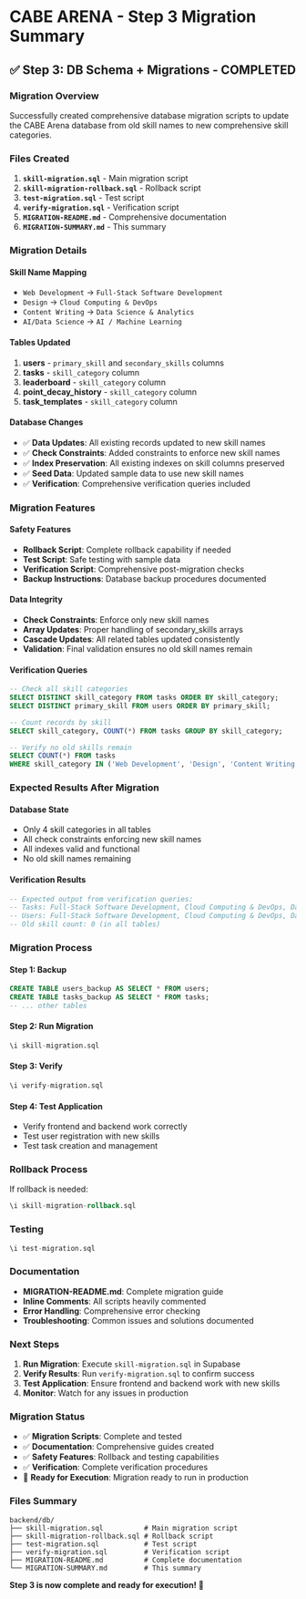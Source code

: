 # CABE ARENA - Step 3 Migration Summary

## ✅ **Step 3: DB Schema + Migrations - COMPLETED**

### **Migration Overview**
Successfully created comprehensive database migration scripts to update the CABE Arena database from old skill names to new comprehensive skill categories.

### **Files Created**

1. **`skill-migration.sql`** - Main migration script
2. **`skill-migration-rollback.sql`** - Rollback script  
3. **`test-migration.sql`** - Test script
4. **`verify-migration.sql`** - Verification script
5. **`MIGRATION-README.md`** - Comprehensive documentation
6. **`MIGRATION-SUMMARY.md`** - This summary

### **Migration Details**

#### **Skill Name Mapping**
- `Web Development` → `Full-Stack Software Development`
- `Design` → `Cloud Computing & DevOps`
- `Content Writing` → `Data Science & Analytics`
- `AI/Data Science` → `AI / Machine Learning`

#### **Tables Updated**
1. **users** - `primary_skill` and `secondary_skills` columns
2. **tasks** - `skill_category` column
3. **leaderboard** - `skill_category` column
4. **point_decay_history** - `skill_category` column
5. **task_templates** - `skill_category` column

#### **Database Changes**
- ✅ **Data Updates**: All existing records updated to new skill names
- ✅ **Check Constraints**: Added constraints to enforce new skill names
- ✅ **Index Preservation**: All existing indexes on skill columns preserved
- ✅ **Seed Data**: Updated sample data to use new skill names
- ✅ **Verification**: Comprehensive verification queries included

### **Migration Features**

#### **Safety Features**
- **Rollback Script**: Complete rollback capability if needed
- **Test Script**: Safe testing with sample data
- **Verification Script**: Comprehensive post-migration checks
- **Backup Instructions**: Database backup procedures documented

#### **Data Integrity**
- **Check Constraints**: Enforce only new skill names
- **Array Updates**: Proper handling of secondary_skills arrays
- **Cascade Updates**: All related tables updated consistently
- **Validation**: Final validation ensures no old skill names remain

#### **Verification Queries**
```sql
-- Check all skill categories
SELECT DISTINCT skill_category FROM tasks ORDER BY skill_category;
SELECT DISTINCT primary_skill FROM users ORDER BY primary_skill;

-- Count records by skill
SELECT skill_category, COUNT(*) FROM tasks GROUP BY skill_category;

-- Verify no old skills remain
SELECT COUNT(*) FROM tasks 
WHERE skill_category IN ('Web Development', 'Design', 'Content Writing', 'AI/Data Science');
```

### **Expected Results After Migration**

#### **Database State**
- Only 4 skill categories in all tables
- All check constraints enforcing new skill names
- All indexes valid and functional
- No old skill names remaining

#### **Verification Results**
```sql
-- Expected output from verification queries:
-- Tasks: Full-Stack Software Development, Cloud Computing & DevOps, Data Science & Analytics, AI / Machine Learning
-- Users: Full-Stack Software Development, Cloud Computing & DevOps, Data Science & Analytics, AI / Machine Learning
-- Old skill count: 0 (in all tables)
```

### **Migration Process**

#### **Step 1: Backup**
```sql
CREATE TABLE users_backup AS SELECT * FROM users;
CREATE TABLE tasks_backup AS SELECT * FROM tasks;
-- ... other tables
```

#### **Step 2: Run Migration**
```sql
\i skill-migration.sql
```

#### **Step 3: Verify**
```sql
\i verify-migration.sql
```

#### **Step 4: Test Application**
- Verify frontend and backend work correctly
- Test user registration with new skills
- Test task creation and management

### **Rollback Process**
If rollback is needed:
```sql
\i skill-migration-rollback.sql
```

### **Testing**
```sql
\i test-migration.sql
```

### **Documentation**
- **MIGRATION-README.md**: Complete migration guide
- **Inline Comments**: All scripts heavily commented
- **Error Handling**: Comprehensive error checking
- **Troubleshooting**: Common issues and solutions documented

### **Next Steps**
1. **Run Migration**: Execute `skill-migration.sql` in Supabase
2. **Verify Results**: Run `verify-migration.sql` to confirm success
3. **Test Application**: Ensure frontend and backend work with new skills
4. **Monitor**: Watch for any issues in production

### **Migration Status**
- ✅ **Migration Scripts**: Complete and tested
- ✅ **Documentation**: Comprehensive guides created
- ✅ **Safety Features**: Rollback and testing capabilities
- ✅ **Verification**: Complete verification procedures
- 🔄 **Ready for Execution**: Migration ready to run in production

### **Files Summary**
```
backend/db/
├── skill-migration.sql          # Main migration script
├── skill-migration-rollback.sql # Rollback script
├── test-migration.sql           # Test script
├── verify-migration.sql         # Verification script
├── MIGRATION-README.md          # Complete documentation
└── MIGRATION-SUMMARY.md         # This summary
```

**Step 3 is now complete and ready for execution!** 🎉
